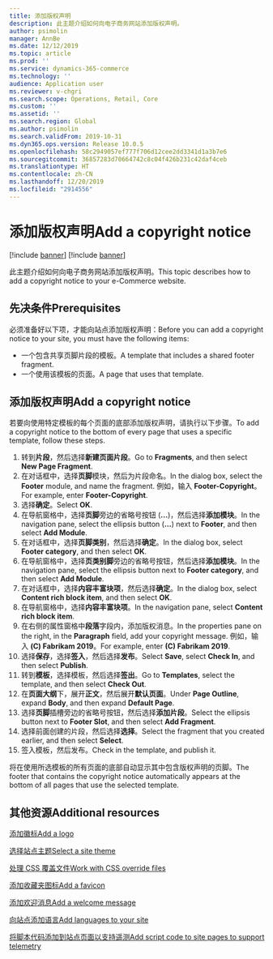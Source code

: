 ```yaml
---
title: 添加版权声明
description: 此主题介绍如何向电子商务网站添加版权声明。
author: psimolin
manager: AnnBe
ms.date: 12/12/2019
ms.topic: article
ms.prod: ''
ms.service: dynamics-365-commerce
ms.technology: ''
audience: Application user
ms.reviewer: v-chgri
ms.search.scope: Operations, Retail, Core
ms.custom: ''
ms.assetid: ''
ms.search.region: Global
ms.author: psimolin
ms.search.validFrom: 2019-10-31
ms.dyn365.ops.version: Release 10.0.5
ms.openlocfilehash: 58c2949057ef777f706d12cee2dd3341d1a3b7e6
ms.sourcegitcommit: 36857283d70664742c8c04f426b231c42daf4ceb
ms.translationtype: HT
ms.contentlocale: zh-CN
ms.lasthandoff: 12/20/2019
ms.locfileid: "2914556"
---
```

# <a name="add-a-copyright-notice"></a><span data-ttu-id="f28a5-103">添加版权声明</span><span class="sxs-lookup"><span data-stu-id="f28a5-103">Add a copyright notice</span></span>

[!include [banner](includes/preview-banner.md)]
[!include [banner](includes/banner.md)]

<span data-ttu-id="f28a5-104">此主题介绍如何向电子商务网站添加版权声明。</span><span class="sxs-lookup"><span data-stu-id="f28a5-104">This topic describes how to add a copyright notice to your e-Commerce website.</span></span>

## <a name="prerequisites"></a><span data-ttu-id="f28a5-105">先决条件</span><span class="sxs-lookup"><span data-stu-id="f28a5-105">Prerequisites</span></span>

<span data-ttu-id="f28a5-106">必须准备好以下项，才能向站点添加版权声明：</span><span class="sxs-lookup"><span data-stu-id="f28a5-106">Before you can add a copyright notice to your site, you must have the following items:</span></span>

- <span data-ttu-id="f28a5-107">一个包含共享页脚片段的模板。</span><span class="sxs-lookup"><span data-stu-id="f28a5-107">A template that includes a shared footer fragment.</span></span>
- <span data-ttu-id="f28a5-108">一个使用该模板的页面。</span><span class="sxs-lookup"><span data-stu-id="f28a5-108">A page that uses that template.</span></span>

## <a name="add-a-copyright-notice"></a><span data-ttu-id="f28a5-109">添加版权声明</span><span class="sxs-lookup"><span data-stu-id="f28a5-109">Add a copyright notice</span></span>

<span data-ttu-id="f28a5-110">若要向使用特定模板的每个页面的底部添加版权声明，请执行以下步骤。</span><span class="sxs-lookup"><span data-stu-id="f28a5-110">To add a copyright notice to the bottom of every page that uses a specific template, follow these steps.</span></span>

1. <span data-ttu-id="f28a5-111">转到**片段**，然后选择**新建页面片段**。</span><span class="sxs-lookup"><span data-stu-id="f28a5-111">Go to **Fragments**, and then select **New Page Fragment**.</span></span>
1. <span data-ttu-id="f28a5-112">在对话框中，选择**页脚**模块，然后为片段命名。</span><span class="sxs-lookup"><span data-stu-id="f28a5-112">In the dialog box, select the **Footer** module, and name the fragment.</span></span> <span data-ttu-id="f28a5-113">例如，输入 **Footer-Copyright**。</span><span class="sxs-lookup"><span data-stu-id="f28a5-113">For example, enter **Footer-Copyright**.</span></span>
1. <span data-ttu-id="f28a5-114">选择**确定**。</span><span class="sxs-lookup"><span data-stu-id="f28a5-114">Select **OK**.</span></span>
1. <span data-ttu-id="f28a5-115">在导航窗格中，选择**页脚**旁边的省略号按钮 (**...**)，然后选择**添加模块**。</span><span class="sxs-lookup"><span data-stu-id="f28a5-115">In the navigation pane, select the ellipsis button (**...**) next to **Footer**, and then select **Add Module**.</span></span>
1. <span data-ttu-id="f28a5-116">在对话框中，选择**页脚类别**，然后选择**确定**。</span><span class="sxs-lookup"><span data-stu-id="f28a5-116">In the dialog box, select **Footer category**, and then select **OK**.</span></span>
1. <span data-ttu-id="f28a5-117">在导航窗格中，选择**页类别脚**旁边的省略号按钮，然后选择**添加模块**。</span><span class="sxs-lookup"><span data-stu-id="f28a5-117">In the navigation pane, select the ellipsis button next to **Footer category**, and then select **Add Module**.</span></span>
1. <span data-ttu-id="f28a5-118">在对话框中，选择**内容丰富块项**，然后选择**确定**。</span><span class="sxs-lookup"><span data-stu-id="f28a5-118">In the dialog box, select **Content rich block item**, and then select **OK**.</span></span>
1. <span data-ttu-id="f28a5-119">在导航窗格中，选择**内容丰富块项**。</span><span class="sxs-lookup"><span data-stu-id="f28a5-119">In the navigation pane, select **Content rich block item**.</span></span>
1. <span data-ttu-id="f28a5-120">在右侧的属性窗格中**段落**字段内，添加版权消息。</span><span class="sxs-lookup"><span data-stu-id="f28a5-120">In the properties pane on the right, in the **Paragraph** field, add your copyright message.</span></span> <span data-ttu-id="f28a5-121">例如，输入 **(C) Fabrikam 2019**。</span><span class="sxs-lookup"><span data-stu-id="f28a5-121">For example, enter **(C) Fabrikam 2019**.</span></span>
1. <span data-ttu-id="f28a5-122">选择**保存**，选择**签入**，然后选择**发布**。</span><span class="sxs-lookup"><span data-stu-id="f28a5-122">Select **Save**, select **Check In**, and then select **Publish**.</span></span>
1. <span data-ttu-id="f28a5-123">转到**模板**，选择模板，然后选择**签出**。</span><span class="sxs-lookup"><span data-stu-id="f28a5-123">Go to **Templates**, select the template, and then select **Check Out**.</span></span>
1. <span data-ttu-id="f28a5-124">在**页面大纲**下，展开**正文**，然后展开**默认页面**。</span><span class="sxs-lookup"><span data-stu-id="f28a5-124">Under **Page Outline**, expand **Body**, and then expand **Default Page**.</span></span>
1. <span data-ttu-id="f28a5-125">选择**页脚**插槽旁边的省略号按钮，然后选择**添加片段**。</span><span class="sxs-lookup"><span data-stu-id="f28a5-125">Select the ellipsis button next to **Footer Slot**, and then select **Add Fragment**.</span></span>
1. <span data-ttu-id="f28a5-126">选择前面创建的片段，然后选择**选择**。</span><span class="sxs-lookup"><span data-stu-id="f28a5-126">Select the fragment that you created earlier, and then select **Select**.</span></span>
1. <span data-ttu-id="f28a5-127">签入模板，然后发布。</span><span class="sxs-lookup"><span data-stu-id="f28a5-127">Check in the template, and publish it.</span></span>

<span data-ttu-id="f28a5-128">将在使用所选模板的所有页面的底部自动显示其中包含版权声明的页脚。</span><span class="sxs-lookup"><span data-stu-id="f28a5-128">The footer that contains the copyright notice automatically appears at the bottom of all pages that use the selected template.</span></span>

## <a name="additional-resources"></a><span data-ttu-id="f28a5-129">其他资源</span><span class="sxs-lookup"><span data-stu-id="f28a5-129">Additional resources</span></span>

[<span data-ttu-id="f28a5-130">添加徽标</span><span class="sxs-lookup"><span data-stu-id="f28a5-130">Add a logo</span></span>](add-logo.md)

[<span data-ttu-id="f28a5-131">选择站点主题</span><span class="sxs-lookup"><span data-stu-id="f28a5-131">Select a site theme</span></span>](select-site-theme.md)

[<span data-ttu-id="f28a5-132">处理 CSS 覆盖文件</span><span class="sxs-lookup"><span data-stu-id="f28a5-132">Work with CSS override files</span></span>](css-override-files.md)

[<span data-ttu-id="f28a5-133">添加收藏夹图标</span><span class="sxs-lookup"><span data-stu-id="f28a5-133">Add a favicon</span></span>](add-favicon.md)

[<span data-ttu-id="f28a5-134">添加欢迎消息</span><span class="sxs-lookup"><span data-stu-id="f28a5-134">Add a welcome message</span></span>](add-welcome-message.md)

[<span data-ttu-id="f28a5-135">向站点添加语言</span><span class="sxs-lookup"><span data-stu-id="f28a5-135">Add languages to your site</span></span>](add-languages-to-site.md)

[<span data-ttu-id="f28a5-136">将脚本代码添加到站点页面以支持遥测</span><span class="sxs-lookup"><span data-stu-id="f28a5-136">Add script code to site pages to support telemetry</span></span>](add-telemetry.md)

